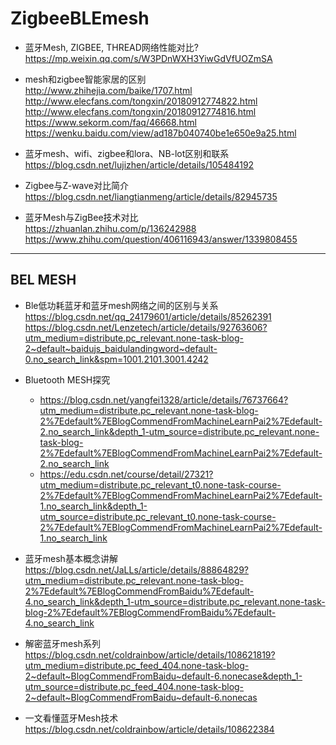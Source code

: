 # ZigbeeBLEmesh

* 蓝牙Mesh, ZIGBEE, THREAD网络性能对比?  
https://mp.weixin.qq.com/s/W3PDnWXH3YiwGdVfUOZmSA

* mesh和zigbee智能家居的区别  
  http://www.zhihejia.com/baike/1707.html  
  http://www.elecfans.com/tongxin/20180912774822.html  
  http://www.elecfans.com/tongxin/20180912774816.html  
  https://www.sekorm.com/faq/46668.html  
  https://wenku.baidu.com/view/ad187b040740be1e650e9a25.html  

* 蓝牙mesh、wifi、zigbee和lora、NB-lot区别和联系  
  https://blog.csdn.net/lujizhen/article/details/105484192  
  
* Zigbee与Z-wave对比简介  
  https://blog.csdn.net/liangtianmeng/article/details/82945735  
* 蓝牙Mesh与ZigBee技术对比  
  https://zhuanlan.zhihu.com/p/136242988  
  https://www.zhihu.com/question/406116943/answer/1339808455  

---

## BEL MESH

* Ble低功耗蓝牙和蓝牙mesh网络之间的区别与关系  
  https://blog.csdn.net/qq_24179601/article/details/85262391  
  https://blog.csdn.net/Lenzetech/article/details/92763606?utm_medium=distribute.pc_relevant.none-task-blog-2~default~baidujs_baidulandingword~default-0.no_search_link&spm=1001.2101.3001.4242  
  
* Bluetooth MESH探究  
    * https://blog.csdn.net/yangfei1328/article/details/76737664?utm_medium=distribute.pc_relevant.none-task-blog-2%7Edefault%7EBlogCommendFromMachineLearnPai2%7Edefault-2.no_search_link&depth_1-utm_source=distribute.pc_relevant.none-task-blog-2%7Edefault%7EBlogCommendFromMachineLearnPai2%7Edefault-2.no_search_link  
    * https://edu.csdn.net/course/detail/27321?utm_medium=distribute.pc_relevant_t0.none-task-course-2%7Edefault%7EBlogCommendFromMachineLearnPai2%7Edefault-1.no_search_link&depth_1-utm_source=distribute.pc_relevant_t0.none-task-course-2%7Edefault%7EBlogCommendFromMachineLearnPai2%7Edefault-1.no_search_link  
  
* 蓝牙mesh基本概念讲解  
  https://blog.csdn.net/JaLLs/article/details/88864829?utm_medium=distribute.pc_relevant.none-task-blog-2%7Edefault%7EBlogCommendFromBaidu%7Edefault-4.no_search_link&depth_1-utm_source=distribute.pc_relevant.none-task-blog-2%7Edefault%7EBlogCommendFromBaidu%7Edefault-4.no_search_link  

* 解密蓝牙mesh系列  
  https://blog.csdn.net/coldrainbow/article/details/108621819?utm_medium=distribute.pc_feed_404.none-task-blog-2~default~BlogCommendFromBaidu~default-6.nonecase&depth_1-utm_source=distribute.pc_feed_404.none-task-blog-2~default~BlogCommendFromBaidu~default-6.nonecas  

* 一文看懂蓝牙Mesh技术  
  https://blog.csdn.net/coldrainbow/article/details/108622384  



